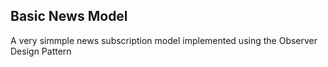 ## Basic News Model

A very simmple news subscription model implemented using the Observer Design Pattern
